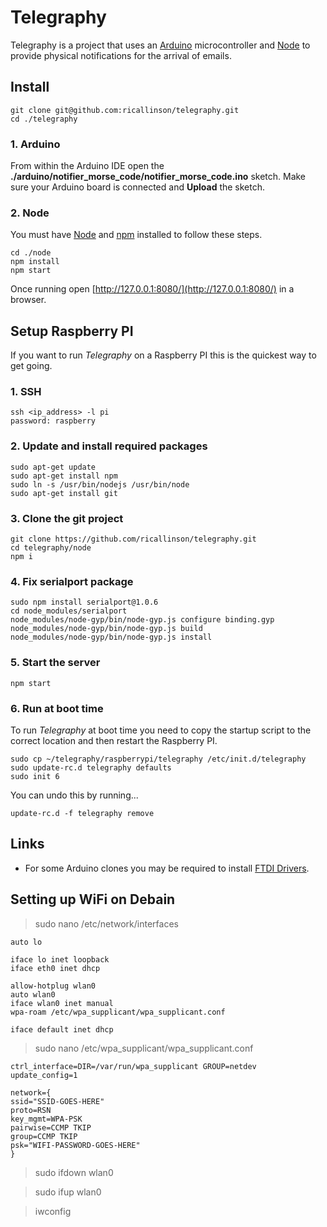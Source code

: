 # Telegraphy

Telegraphy is a project that uses an [Arduino](http://www.arduino.cc/) microcontroller and [Node](http://nodejs.org/) to provide physical notifications for the arrival of emails.

## Install

    git clone git@github.com:ricallinson/telegraphy.git
    cd ./telegraphy

### 1. Arduino

From within the Arduino IDE open the __./arduino/notifier_morse_code/notifier_morse_code.ino__ sketch. Make sure your Arduino board is connected and __Upload__ the sketch.

### 2. Node

You must have [Node](http://nodejs.org/) and [npm](https://npmjs.org/) installed to follow these steps.

    cd ./node
    npm install
    npm start

Once running open [http://127.0.0.1:8080/](http://127.0.0.1:8080/) in a browser.

## Setup Raspberry PI

If you want to run _Telegraphy_ on a Raspberry PI this is the quickest way to get going.

### 1. SSH

    ssh <ip_address> -l pi
    password: raspberry

### 2. Update and install required packages

    sudo apt-get update
    sudo apt-get install npm
    sudo ln -s /usr/bin/nodejs /usr/bin/node
    sudo apt-get install git

### 3. Clone the git project

    git clone https://github.com/ricallinson/telegraphy.git
    cd telegraphy/node
    npm i

### 4. Fix serialport package

    sudo npm install serialport@1.0.6
    cd node_modules/serialport
    node_modules/node-gyp/bin/node-gyp.js configure binding.gyp
    node_modules/node-gyp/bin/node-gyp.js build
    node_modules/node-gyp/bin/node-gyp.js install

### 5. Start the server

    npm start

### 6. Run at boot time

To run _Telegraphy_ at boot time you need to copy the startup script to the correct location and then restart the Raspberry PI.

    sudo cp ~/telegraphy/raspberrypi/telegraphy /etc/init.d/telegraphy
    sudo update-rc.d telegraphy defaults
    sudo init 6

You can undo this by running...

    update-rc.d -f telegraphy remove

## Links

* For some Arduino clones you may be required to install [FTDI Drivers](http://www.ftdichip.com/Drivers/VCP.htm).

## Setting up WiFi on Debain

> sudo nano /etc/network/interfaces

    auto lo

    iface lo inet loopback
    iface eth0 inet dhcp

    allow-hotplug wlan0
    auto wlan0
    iface wlan0 inet manual
    wpa-roam /etc/wpa_supplicant/wpa_supplicant.conf

    iface default inet dhcp

> sudo nano /etc/wpa_supplicant/wpa_supplicant.conf

    ctrl_interface=DIR=/var/run/wpa_supplicant GROUP=netdev
    update_config=1

    network={
    ssid="SSID-GOES-HERE"
    proto=RSN
    key_mgmt=WPA-PSK
    pairwise=CCMP TKIP
    group=CCMP TKIP
    psk="WIFI-PASSWORD-GOES-HERE"
    }

> sudo ifdown wlan0

> sudo ifup wlan0

> iwconfig
